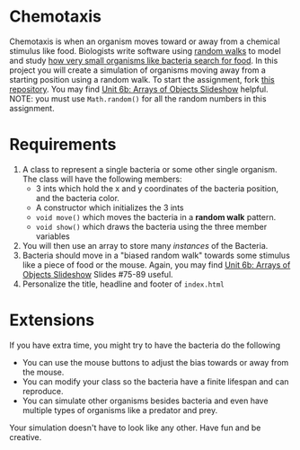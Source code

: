 Chemotaxis
==========
Chemotaxis is when an organism moves toward or away from a chemical stimulus like food. Biologists write software using [random walks](http://www.mit.edu/~kardar/teaching/projects/chemotaxis(AndreaSchmidt)/random.htm) to model and study [how very small organisms like bacteria search for food](http://www.mit.edu/~kardar/teaching/projects/chemotaxis(AndreaSchmidt)/). In this project you will create a simulation of organisms moving away from a starting position using a random walk. To start the assignment, fork [this repository](https://github.com/chandrunarayan/Chemotaxis). You may find [Unit 6b: Arrays of Objects Slideshow](https://docs.google.com/presentation/d/1xRdct_tdU00OH15lSnZvkkHT-Y7x6DXme6xJIv0568g/edit#slide=id.p1) helpful. NOTE: you must use `Math.random()` for all the random numbers in this assignment. 

Requirements
============
1. A class to represent a single bacteria or some other single organism. The class will have the following members:
   - 3 ints which hold the x and y coordinates of the bacteria position, and the bacteria color.
   - A constructor which initializes the 3 ints
   - `void move()` which moves the bacteria in a **random walk** pattern.
   - `void show()` which draws the bacteria using the three member variables 
2. You will then use an array to store many *instances* of the Bacteria. 
3. Bacteria should move in a "biased random walk" towards some stimulus like a piece of food or the mouse. Again, you may find [Unit 6b: Arrays of Objects Slideshow](https://docs.google.com/presentation/d/1xRdct_tdU00OH15lSnZvkkHT-Y7x6DXme6xJIv0568g/edit#slide=id.p1) Slides #75-89 useful. 
3. Personalize the title, headline and footer of `index.html`   
   
Extensions
==========

If you have extra time, you might try to have the bacteria do the following

- You can use the mouse buttons to adjust the bias towards or away from the mouse. 
- You can modify your class so the bacteria have a finite lifespan and can reproduce. 
- You can simulate other organisms besides bacteria and even have multiple types of organisms like a predator and prey. 

Your simulation doesn't have to look like any other. Have fun and be creative.

